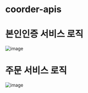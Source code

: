 # coorder-apis

# 본인인증 서비스 로직
![image](https://github.com/user-attachments/assets/e84f0d08-296a-4b77-a3dd-1d639316c6d3)

# 주문 서비스 로직
![image](https://github.com/user-attachments/assets/4ad2e91e-ab09-4e53-aacc-9e71780d0028)
